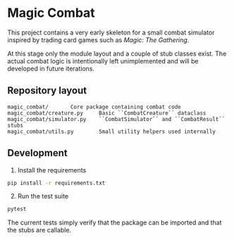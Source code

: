 # Magic Combat

This project contains a very early skeleton for a small combat simulator inspired
by trading card games such as *Magic: The Gathering*.

At this stage only the module layout and a couple of stub classes exist. The
actual combat logic is intentionally left unimplemented and will be developed in
future iterations.

## Repository layout

```
magic_combat/       Core package containing combat code
magic_combat/creature.py     Basic ``CombatCreature`` dataclass
magic_combat/simulator.py    ``CombatSimulator`` and ``CombatResult`` stubs
magic_combat/utils.py        Small utility helpers used internally
```

## Development

1. Install the requirements

```bash
pip install -r requirements.txt
```

2. Run the test suite

```bash
pytest
```

The current tests simply verify that the package can be imported and that the
stubs are callable.
